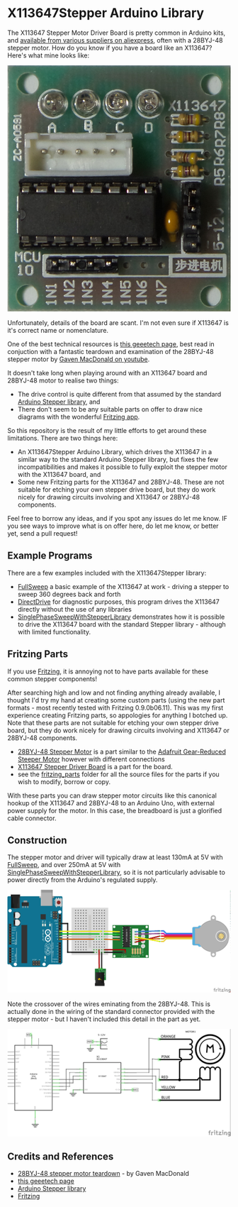 # X113647Stepper Arduino Library

The X113647 Stepper Motor Driver Board is pretty common in Arduino kits, and
[available from various suppliers on aliexpress](http://www.aliexpress.com/item/Free-shipping-one-set-5-v-ULN2003-stepper-motor-drive-board/1938256381.html),
often with a 28BYJ-48 stepper motor. How do you know if you have a board like an X113647? Here's what mine looks like:

![The X113647](./assets/X113647_board.jpg?raw=true)


Unfortunately, details of the board are scant. I'm not even sure if X113647 is it's correct name or nomenclature.

One of the best technical resources is
[this geeetech page](http://www.geeetech.com/wiki/index.php/Stepper_Motor_5V_4-Phase_5-Wire_%26_ULN2003_Driver_Board_for_Arduino),
best read in conjuction with a fantastic teardown and examination of the 28BYJ-48 stepper motor
by [Gaven MacDonald on youtube](http://youtu.be/Dc16mKFA7Fo).

It doesn't take long when playing around with an X113647 board and 28BYJ-48 motor to realise two things:
* The drive control is quite different from that assumed by the standard [Arduino Stepper library](https://www.arduino.cc/en/Reference/Stepper), and
* There don't seem to be any suitable parts on offer to draw nice diagrams with the wonderful [Fritzing app](http://fritzing.org/home/).

So this repository is the result of my little efforts to get around these limitations. There are two things here:
* An X113647Stepper Arduino Library, which drives the X113647 in a similar way to the standard Arduino Stepper library, but fixes the few incompatibilities and makes it possible to fully exploit the stepper motor with the X113647 board, and
* Some new Fritzing parts for the X113647 and 28BYJ-48. These are not suitable for etching your own stepper drive board, but they do work nicely for drawing circuits involving and X113647 or 28BYJ-48 components.


Feel free to borrow any ideas, and if you spot any issues do let me know. IF you see ways to improve what is on offer here, do let me know, or better yet, send a pull request!

## Example Programs

There are a few examples included with the X113647Stepper library:
* [FullSweep](./examples/FullSweep) a basic example of the X113647 at work - driving a stepper to sweep 360 degrees back and forth
* [DirectDrive](./examples/DirectDrive) for diagnostic purposes, this program drives the X113647 directly without the use of any libraries
* [SinglePhaseSweepWithStepperLibrary](./examples/SinglePhaseSweepWithStepperLibrary) demonstrates how it is possible to drive the X113647 board with the standard Stepper library - although with limited functionality.

## Fritzing Parts

If you use [Fritzing](http://fritzing.org/home/), it is annoying not to have parts available for these common stepper components!

After searching high and low and not finding anything already available, I thought I'd try my hand at creating some custom parts
(using the new part formats - most recently tested with Fritzing 0.9.0b06.11). This was my first experience creating Fritzing parts, so appologies for anything I botched up. Note that these parts are not suitable for etching your own stepper drive board, but they do work nicely for drawing circuits involving and X113647 or 28BYJ-48 components.
* [28BYJ-48 Stepper Motor](./fritzing_parts/28BYJ-48_StepperMotor.fzpz?raw=true) is a part similar to the [Adafruit Gear-Reduced Steeper Motor](https://www.adafruit.com/products/858) however with different connections
* [X113647 Stepper Driver Board](./fritzing_parts/X113647_StepperDriverBoard.fzpz?raw=true) is a part for the board.
* see the [fritzing_parts](./fritzing_parts/) folder for all the source files for the parts if you wish to modify, borrow or copy.

With these parts you can draw stepper motor circuits like this canonical hookup of the X113647 and 28BYJ-48 to an Arduino Uno, with external power supply for the motor. In this case, the breadboard is just a glorified cable connector.

## Construction

The stepper motor and driver will typically draw at least 130mA at 5V with [FullSweep](./examples/FullSweep),
and over 250mA at 5V with [SinglePhaseSweepWithStepperLibrary](./examples/SinglePhaseSweepWithStepperLibrary),
so it is not particularly advisable to power directly from the Arduino's regulated supply.

![The Build](./assets/X113647Stepper_bb.jpg?raw=true)

Note the crossover of the wires eminating from the 28BYJ-48. This is actually done in the wiring of the standard connector provided with the stepper motor - but I haven't included this detail in the part as yet.

![Schematic](./assets/X113647Stepper_schematic.jpg?raw=true)

## Credits and References
* [28BYJ-48 stepper motor teardown](http://youtu.be/Dc16mKFA7Fo) - by Gaven MacDonald
* [this geeetech page](http://www.geeetech.com/wiki/index.php/Stepper_Motor_5V_4-Phase_5-Wire_%26_ULN2003_Driver_Board_for_Arduino)
* [Arduino Stepper library](https://www.arduino.cc/en/Reference/Stepper)
* [Fritzing](http://fritzing.org/home/)
